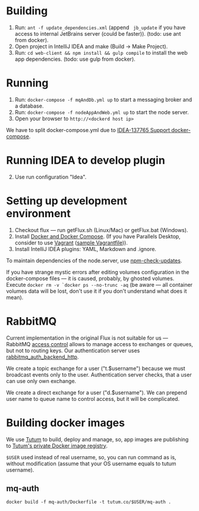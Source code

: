 # Building
1. Run: `ant -f update_dependencies.xml` (append ` jb_update` if you have access to internal JetBrains server (could be faster)). (todo: use ant from docker).
2. Open project in IntelliJ IDEA and make (Build -> Make Project).
3. Run: `cd web-client && npm install && gulp compile` to install the web app dependencies. (todo: use gulp from docker).

# Running
1. Run: `docker-compose -f mqAndDb.yml up` to start a messaging broker and a database.
2. Run: `docker-compose -f nodeAppAndWeb.yml up` to start the node server.
3. Open your browser to `http://<dockerd host ip>`

We have to split docker-compose.yml due to [IDEA-137765 Support docker-compose](https://youtrack.jetbrains.com/issue/IDEA-137765).

# Running IDEA to develop plugin
2. Use run configuration "Idea".

# Setting up development environment
1. Checkout flux — run getFlux.sh (Linux/Mac) or getFlux.bat (Windows).
2. Install [Docker and Docker Compose](https://docs.docker.com/compose/install/). 
(If you have Parallels Desktop, consider to use [Vagrant](https://github.com/Parallels/vagrant-parallels/issues/115) ([sample Vagrantfile](https://dl.dropboxusercontent.com/u/43511007/Vagrantfile))).
3. Install IntelliJ IDEA plugins: YAML, Markdown and .ignore.

To maintain dependencies of the node.server, use [npm-check-updates](https://www.npmjs.com/package/npm-check-updates).

If you have strange mystic errors after editing volumes configuration in the docker-compose files — it is caused, probably, by ghosted volumes.
Execute ```docker rm -v `docker ps --no-trunc -aq``` (be aware — all container volumes data will be lost, don't use it if you don't understand what does it mean).

# RabbitMQ
Current implementation in the original Flux is not suitable for us — RabbitMQ [access control](https://www.rabbitmq.com/access-control.html) allows to manage access to exchanges or queues, but not to routing keys.
Our authentication server uses [rabbitmq_auth_backend_http](https://github.com/simonmacmullen/rabbitmq-auth-backend-http).

We create a topic exchange for a user ("t.$username") because we must broadcast events only to the user. Authentication server checks, that a user can use only own exchange.

We create a direct exchange for a user ("d.$username"). We can prepend user name to queue name to control access, but it will be complicated.

# Building docker images
We use [Tutum](https://www.tutum.co) to build, deploy and manage, so, app images are publishing to [Tutum's private Docker image registry](https://support.tutum.co/support/articles/5000012183-using-tutum-s-private-docker-image-registry).

`$USER` used instead of real username, so, you can run command as is, without modification (assume that your OS username equals to tutum username).
## mq-auth
`docker build -f mq-auth/Dockerfile -t tutum.co/$USER/mq-auth .`